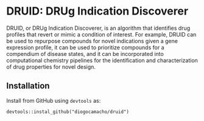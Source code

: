 # DRUID: DRUg Indication Discoverer

DRUID, or DRUg Indication Discoverer, is an algorithm that identifies drug profiles that revert or mimic a condition of interest.  For example, DRUID can be used to repurpose compounds for novel indications given a gene expression profile, it can be used to prioritize compounds for a compendium of disease states, and it can be incorporated into computational chemistry pipelines for the identification and characterization of drug properties for novel design. 

## Installation

Install from GitHub using `devtools` as:

```
devtools::instal_github("diogocamacho/druid")
```
